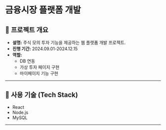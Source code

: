 # 금융시장 플랫폼 개발

## 📌 프로젝트 개요
- **설명:** 주식 모의 투자 기능을 제공하는 웹 플랫폼 개발 프로젝트.
- **진행 기간:** 2024.09.01-2024.12.15
- **역할:** 
  - DB 연동
  - 가상 투자 페이지 구현
  - 마이페이지 기능 구현

---

## 🔹 사용 기술 (Tech Stack)
- React
- Node.js
- MySQL

---
